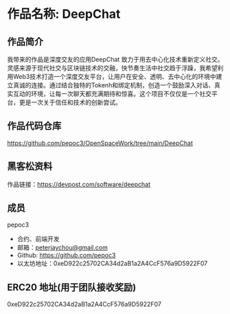 # 作品名称: DeepChat

## 作品简介

我带来的作品是深度交友的应用DeepChat  致力于用去中心化技术重新定义社交。灵感来源于现代社交与区块链技术的交融，快节奏生活中社交趋于浮躁，我希望利用Web3技术打造一个深度交友平台，让用户在安全、透明、去中心化的环境中建立真诚的连接。通过结合独特的Tokenh和绑定机制，创造一个鼓励深入对话、真实互动的环境，让每一次聊天都充满期待和惊喜。这个项目不仅仅是一个社交平台，更是一次关于信任和技术的创新尝试。


## 作品代码仓库
https://github.com/pepoc3/OpenSpaceWork/tree/main/DeepChat

## 黑客松资料
作品链接：https://devpost.com/software/deepchat



## 成员

pepoc3
- 合约、前端开发
- 邮箱：peterjaychou@gmail.com 
- Github: https://github.com/pepoc3
- 以太坊地址：0xeD922c25702CA34d2aB1a2A4CcF576a9D5922F07


## ERC20 地址(用于团队接收奖励)
0xeD922c25702CA34d2aB1a2A4CcF576a9D5922F07

